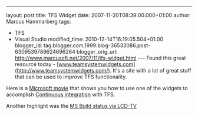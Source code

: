 ---
layout: post
title: TFS Widget
date: 2007-11-20T08:39:00.000+01:00
author: Marcus Hammarberg
tags:

  - TFS
  - Visual Studio
modified_time: 2010-12-14T16:19:05.504+01:00
blogger_id: tag:blogger.com,1999:blog-36533086.post-6309539789624696264
blogger_orig_url: http://www.marcusoft.net/2007/11/tfs-widget.html ---
Found this great resource today -
[www.teamsystemwidgets.com](http://www.teamsystemwidgets.com/). It's a
site with a lot of great stuff that can be used to improve TFS
functionality.

Here is a [Microsoft
movie](http://msdn2.microsoft.com/en-us/teamsystem/bb905523.aspx) that
shows you how to use one of the widgets to accomplish [Continuous
integration](http://en.wikipedia.org/wiki/Continuous_Integration) with
TFS.

Another highlight was the [MS Build status via
LCD-TV](http://www.hamang.net/index.php?option=com_content&task=view&id=16&Itemid=9)
